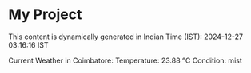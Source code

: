 # My Project

This content is dynamically generated in Indian Time (IST): 2024-12-27 03:16:16 IST


Current Weather in Coimbatore:
Temperature: 23.88 °C
Condition: mist
